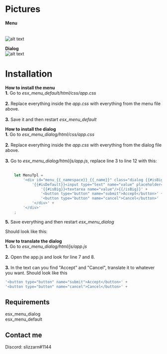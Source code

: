 # Pictures

**Menu**<br />
<br />
<br />
           ![alt text](https://i.gyazo.com/cc2cd034b7320437cc28fdb7c5d9b9a2.png)


**Dialog**<br />
![alt text](https://i.gyazo.com/bbd10ce9f0bcf1e975576fe0e6da3a2f.png)

# Installation
**How to install the menu**<br />
**1.** Go to *esx_menu_default/html/css/app.css*<br /> <br />
**2.** Replace everything inside the *app.css* with everything from the menu file above.<br /> <br />
**3.** Save it and then restart *esx_menu_default*

**How to install the dialog**<br />
**1.** Go to *esx_menu_dialog/html/css/app.css*<br /> <br />
**2.** Replace everything inside the *app.css* with everything from the dialog file above.<br /> <br />
**3.** Go to *esx_menu_dialog/html/js/app.js*, replace line 3 to line 12 with this:<br /> <br />

```javascript
	let MenuTpl =
		'<div id="menu_{{_namespace}}_{{_name}}" class="dialog {{#isBig}}big{{/isBig}}">' +
			'{{#isDefault}}<input type="text" name="value" placeholder="{{title}}" id="inputText"/>{{/isDefault}}' +
				'{{#isBig}}<textarea name="value"/>{{/isBig}}' +
				'<button type="button" name="submit">Accept</button>' +
				'<button type="button" name="cancel">Cancel</button>'
			'</div>' +
		'</div>'
	;
```

**5.** Save everything and then restart *esx_menu_dialog*

Should look like this:

**How to translate the dialog**<br />
**1.** Go to *esx_menu_dialog/html/js/app.js*<br /> <br />
**2.** Open the app.js and look for line 7 and 8.<br /> <br />
**3.** In the text can you find "Accept" and "Cancel", translate it to whatever you want. Should look like this

```javascript
'<button type="button" name="submit">Accept</button>' +
'<button type="button" name="cancel">Cancel</button>' + 
```

## Requirements
esx_menu_dialog<br />
esx_menu_default

## Contact me
Discord: slizzarn#1144
